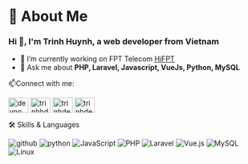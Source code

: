 <h1 align="left">🚀 About Me</h1>

<h3 align="left">Hi 👋, I'm Trinh Huynh, a web developer from Vietnam</h3>

- 🔭 I’m currently working on FPT Telecom [HiFPT](https://hi.fpt.vn/)
- 💬 Ask me about **PHP, Laravel, Javascript, VueJs, Python, MySQL**


📫Connect with me:
<p align="left">
<a target="_blank" href="https://twitter.com/devnomal"><img align="center" src="https://raw.githubusercontent.com/rahuldkjain/github-profile-readme-generator/master/src/images/icons/Social/twitter.svg" alt="devnomal" height="30" width="40" /></a>
<a href="https://linkedin.com/in/trinhhdp" target="_blank"><img align="center" src="https://raw.githubusercontent.com/rahuldkjain/github-profile-readme-generator/master/src/images/icons/Social/linked-in-alt.svg" alt="trinhhdp" height="30" width="40" /></a>
<a href="https://fb.com/trinhdev.net" target="_blank"><img align="center" src="https://raw.githubusercontent.com/rahuldkjain/github-profile-readme-generator/master/src/images/icons/Social/facebook.svg" alt="trinhdev.net" height="30" width="40" /></a>
<a href="https://www.leetcode.com/trinhdev" target="_blank"><img align="center" src="https://raw.githubusercontent.com/rahuldkjain/github-profile-readme-generator/master/src/images/icons/Social/leet-code.svg" alt="trinhdev" height="30" width="40" /></a>
</p>

🛠️ Skills & Languages

![github](https://img.shields.io/badge/GitHub-000000?style=for-the-badge&logo=GitHub&logoColor=white)
![python](https://img.shields.io/badge/python-3776AB?style=for-the-badge&logo=Python&logoColor=white)
![JavaScript](https://img.shields.io/badge/JavaScript-F7DF1E?style=for-the-badge&logo=JavaScript&logoColor=white)
![PHP](https://img.shields.io/badge/PHP-777BB4?style=for-the-badge&logo=PHP&logoColor=white)
![Laravel](https://img.shields.io/badge/Laravel-FF2D20?style=for-the-badge&logo=Laravel&logoColor=white)
![Vue.js](https://img.shields.io/badge/Vue.js-4FC08D?style=for-the-badge&logo=Vue.js&logoColor=white)
![MySQL](https://img.shields.io/badge/MySQL-4479A1?style=for-the-badge&logo=MySQL&logoColor=white)
![Linux](https://img.shields.io/badge/Linux-FCC624?style=for-the-badge&logo=Linux&logoColor=white)
